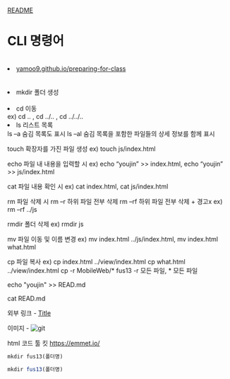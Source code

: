 [README](../README.md)

# CLI 명령어

<br>
<u><li> yamoo9.github.io/preparing-for-class</li></u>
</br>

<br>
<li>mkdir 폴더 생성 </li>
</br>

<li>cd 이동</li>
ex) cd .. , cd ../.. , cd ../../..
  

<li>ls 리스트 목록</li>
ls –a 숨김 목록도 표시
ls –al 숨김 목록을 포함한 파일들의 상세 정보를 함께 표시

touch 확장자를 가진 파일 생성
ex) touch js/index.html

echo 파일 내 내용을 입력할 시
ex) echo “youjin” >> index.html, echo “youjin” >> js/index.html

cat 파일 내용 확인 시
ex) cat index.html, cat js/index.html

rm 파일 삭제 시
rm –r 하위 파일 전부 삭제
rm –rf 하위 파일 전부 삭제 + 경고x
ex) rm –rf ../js

rmdir 폴더 삭제
ex) rmdir js

mv 파일 이동 및 이름 변경
ex) mv index.html ../js/index.html, mv index.html what.html

cp 파일 복사
ex) cp index.html ../view/index.html
cp what.html ../view/index.html
cp -r MobileWeb/* fus13  -r 모든 파일, * 모든 파일

echo "youjin" >> READ.md

cat READ.md

외부 링크 - [Title](link)

이미지 - ![git](위치)

html 코드 툴 킷 https://emmet.io/
 


``` md
mkdir fus13(폴더명)
```

``` js
mkdir fus13(폴더명)
```